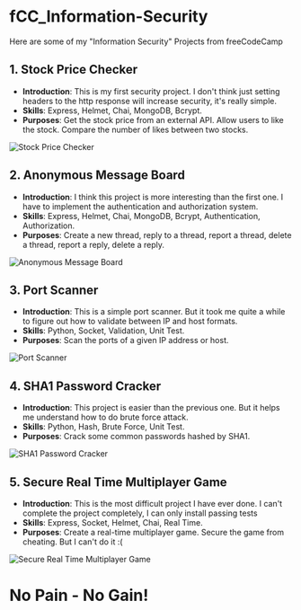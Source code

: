 # fCC_Information-Security
Here are some of my "Information Security" Projects from freeCodeCamp

## 1. Stock Price Checker
- **Introduction**: This is my first security project. I don't think just setting headers to the http response will increase security, it's really simple.
- **Skills**: Express, Helmet, Chai, MongoDB, Bcrypt.
- **Purposes**: Get the stock price from an external API. Allow users to like the stock. Compare the number of likes between two stocks.

![Stock Price Checker](https://res.cloudinary.com/dvzhmi7a9/image/upload/v1727506025/freeCodeCamp/8-InformationSecurity/PRJ1.png)

## 2. Anonymous Message Board
- **Introduction**: I think this project is more interesting than the first one. I have to implement the authentication and authorization system.
- **Skills**: Express, Helmet, Chai, MongoDB, Bcrypt, Authentication, Authorization.
- **Purposes**: Create a new thread, reply to a thread, report a thread, delete a thread, report a reply, delete a reply.

![Anonymous Message Board](https://res.cloudinary.com/dvzhmi7a9/image/upload/v1727506025/freeCodeCamp/8-InformationSecurity/PRJ2.png)

## 3. Port Scanner
- **Introduction**: This is a simple port scanner. But it took me quite a while to figure out how to validate between IP and host formats.
- **Skills**: Python, Socket, Validation, Unit Test.
- **Purposes**: Scan the ports of a given IP address or host.

![Port Scanner](https://res.cloudinary.com/dvzhmi7a9/image/upload/v1727506025/freeCodeCamp/8-InformationSecurity/PRJ3.png)

## 4. SHA1 Password Cracker
- **Introduction**: This project is easier than the previous one. But it helps me understand how to do brute force attack.
- **Skills**: Python, Hash, Brute Force, Unit Test.
- **Purposes**: Crack some common passwords hashed by SHA1.

![SHA1 Password Cracker](https://res.cloudinary.com/dvzhmi7a9/image/upload/v1727506025/freeCodeCamp/8-InformationSecurity/PRJ4.png)

## 5. Secure Real Time Multiplayer Game
- **Introduction**: This is the most difficult project I have ever done. I can't complete the project completely, I can only install passing tests
- **Skills**: Express, Socket, Helmet, Chai, Real Time.
- **Purposes**: Create a real-time multiplayer game. Secure the game from cheating. But I can't do it :(

![Secure Real Time Multiplayer Game](https://res.cloudinary.com/dvzhmi7a9/image/upload/v1727506025/freeCodeCamp/8-InformationSecurity/PRJ5.png)

# No Pain - No Gain!